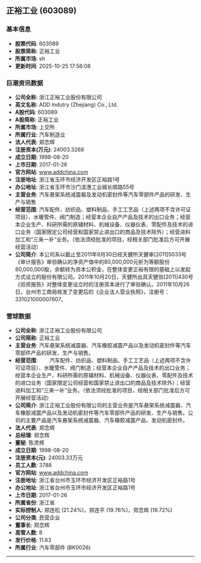 ## 正裕工业 (603089)

### 基本信息

- **股票代码**: 603089
- **股票简称**: 正裕工业
- **所属市场**: sh
- **更新时间**: 2025-10-25 17:56:08

### 巨潮资讯数据

- **公司全称**: 浙江正裕工业股份有限公司
- **英文名称**: ADD Indutry (Zhejiang) Co., Ltd.
- **A股代码**: 603089
- **A股简称**: 正裕工业
- **所属市场**: 上交所
- **所属行业**: 汽车制造业
- **法人代表**: 郑念辉
- **注册资本(万元)**: 24003.3268
- **成立日期**: 1998-08-20
- **上市日期**: 2017-01-26
- **官方网站**: www.addchina.com
- **注册地址**: 浙江省玉环市经济开发区正裕路1号
- **办公地址**: 浙江省玉环市沙门滨港工业城长顺路55号
- **主营业务**: 汽车悬架系统减震器及发动机密封件等汽车零部件产品的研发、生产与销售
- **经营范围**: 汽车配件、纺织品、塑料制品、手工工艺品（上述两项不含许可证项目）、水暖管件、阀门制造；经营本企业自产产品及技术的出口业务；经营本企业生产、科研所需的原辅材料、机械设备、仪器仪表、零配件及技术的进口业务（国家限定公司经营和国家禁止进出口的商品及技术除外）；经营进料加工和“三来一补”业务。（依法须经批准的项目，经相关部门批准后方可开展经营活动）
- **公司简介**: 本公司系以截止至2011年9月30日经天健所天健审[2011]5033号《审计报告》审验确认的净资产值中的80,000,000元折为等额股份80,000,000股，余额转为资本公积金，在整体变更正裕有限的基础上以发起方式设立的股份有限公司。2011年10月20日，天健所出具天健验[2011]430号《验资报告》对整体变更设立时的注册资本进行了审验确认。2011年10月26日，台州市工商局核发了变更后的《企业法人营业执照》，注册号：331021000007607。

### 雪球数据

- **公司全称**: 浙江正裕工业股份有限公司
- **公司简称**: 正裕工业
- **主营业务**: 汽车悬架系统减震器、汽车橡胶减震产品以及发动机密封件等汽车零部件产品的研发、生产与销售。
- **经营范围**: 　　汽车配件、纺织品、塑料制品、手工工艺品（上述两项不含许可证项目）、水暖管件、阀门制造；经营本企业自产产品及技术的出口业务；经营本企业生产、科研所需的原辅材料、机械设备、仪器仪表、零配件及技术的进口业务（国家限定公司经营和国家禁止进出口的商品及技术除外）；经营进料加工和“三来一补”业务。（依法须经批准的项目，经相关部门批准后方可开展经营活动）
- **公司简介**: 浙江正裕工业股份有限公司的主营业务是汽车悬架系统减震器、汽车橡胶减震产品以及发动机密封件等汽车零部件产品的研发、生产与销售。公司的主要产品是汽车悬架系统减震器、汽车橡胶减震产品、发动机密封件。
- **法人代表**: 郑念辉
- **总经理**: 郑念辉
- **董秘**: 陈灵辉
- **成立日期**: 1998-08-20
- **注册资本(元)**: 24003.33万元
- **员工人数**: 3788
- **官方网站**: www.addchina.com
- **注册地址**: 浙江省台州市玉环市经济开发区正裕路1号
- **办公地址**: 浙江省台州市玉环市经济开发区正裕路1号
- **上市日期**: 2017-01-26
- **所属省份**: 浙江省
- **实际控制人**: 郑连松 (21.24%)，郑连平 (19.76%)，郑念辉 (19.72%)
- **公司分类**: 民营企业
- **董事长**: 郑念辉
- **高管人数**: 8
- **发行价格**: 11.63
- **所属行业**: 汽车零部件 (BK0026)

---